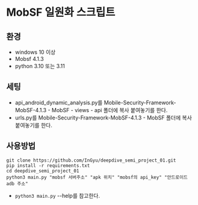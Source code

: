 # MobSF 일원화 스크립트

## 환경
+ windows 10 이상
+ Mobsf 4.1.3
+ python 3.10 또는 3.11

## 세팅
+ api_android_dynamic_analysis.py를 Mobile-Security-Framework-MobSF-4.1.3 - MobSF - views - api 폴더에 복사 붙여놓기를 한다. 
+ urls.py를 Mobile-Security-Framework-MobSF-4.1.3 - MobSF 폴더에 복사 붙여놓기를 한다.
## 사용방법

```angular2html
git clone https://github.com/InGyu/deepdive_semi_project_01.git
pip install -r requirements.txt
cd deepdive_semi_project_01
python3 main.py "mobsf 서버주소" "apk 위치" "mobsf의 api_key" "안드로이드 adb 주소"
```
+ `python3 main.py` --help를 참고한다.
